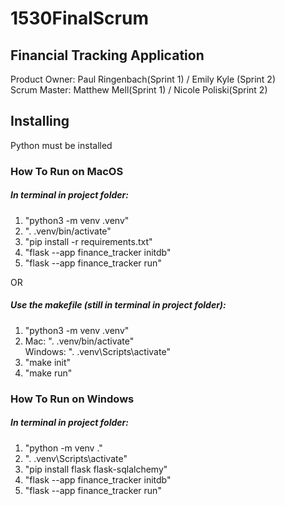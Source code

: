 # 1530FinalScrum

## Financial Tracking Application
Product Owner: Paul Ringenbach(Sprint 1) / Emily Kyle (Sprint 2)  
Scrum Master: Matthew Mell(Sprint 1) / Nicole Poliski(Sprint 2)

## Installing
Python must be installed

### How To Run on MacOS
##### In terminal in project folder:
1. "python3 -m venv .venv"
2. ". .venv/bin/activate"
3. "pip install -r requirements.txt"
4. "flask --app finance_tracker initdb"
5. "flask --app finance_tracker run"

OR 
##### Use the makefile (still in terminal in project folder): 
1. "python3 -m venv .venv"
2. Mac: ". .venv/bin/activate"  
   Windows: ". .venv\Scripts\activate"
2. "make init"
3. "make run"

### How To Run on Windows
##### In terminal in project folder:
1. "python -m venv ."
2. ". .venv\Scripts\activate"
3. "pip install flask flask-sqlalchemy"
4. "flask --app finance_tracker initdb"
5. "flask --app finance_tracker run"
